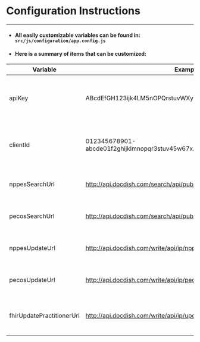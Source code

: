 # Configuration Instructions
---

* #### All easily customizable variables can be found in: `src/js/configuration/app.config.js`

* #### Here is a summary of items that can be customized:

| Variable                  | Example | Description |  
| ------------------------- | --------| ----------- |
| apiKey                    | ABcdEfGH123ijk4LM5nOPQrstuvWXy67-8ZaBCD | Generated in the Google Developer Console when creating a project to access any Google API. |
| clientId                  | 012345678901-abcde01f2ghijklmnopqr3stuv45w67x.apps.googleusercontent.com | Generated in the Google Developer Console when creating a project that uses Google OAuth. |
| nppesSearchUrl            | http://api.docdish.com/search/api/public/nppes/pjson/pjson.json | The URL for API GET requests to search the NPPES database. |
| pecosSearchUrl            | http://api.docdish.com/search/api/public/pecos/compiled/compiled.json | The URL for API GET requests to search the PECOS database. |
| nppesUpdateUrl            | http://api.docdish.com/write/api/ip/nppes-update | The URL for API PUT requests to update the NPPES database. |
| pecosUpdateUrl            | http://api.docdish.com/write/api/ip/pecos-update | The URL for API PUT requests to update the PECOS database. |
| fhirUpdatePractitionerUrl | http://api.docdish.com/write/api/ip/update-Provider | The URL for API PUT requests to update the FHIR Provider/Practitioner database. |
